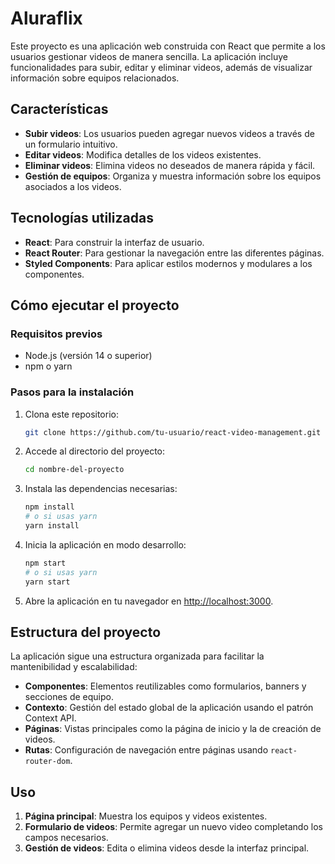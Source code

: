 # Aluraflix

Este proyecto es una aplicación web construida con React que permite a los usuarios gestionar videos de manera sencilla. La aplicación incluye funcionalidades para subir, editar y eliminar videos, además de visualizar información sobre equipos relacionados.

## Características

- **Subir videos**: Los usuarios pueden agregar nuevos videos a través de un formulario intuitivo.
- **Editar videos**: Modifica detalles de los videos existentes.
- **Eliminar videos**: Elimina videos no deseados de manera rápida y fácil.
- **Gestión de equipos**: Organiza y muestra información sobre los equipos asociados a los videos.

## Tecnologías utilizadas

- **React**: Para construir la interfaz de usuario.
- **React Router**: Para gestionar la navegación entre las diferentes páginas.
- **Styled Components**: Para aplicar estilos modernos y modulares a los componentes.

## Cómo ejecutar el proyecto

### Requisitos previos

- Node.js (versión 14 o superior)
- npm o yarn

### Pasos para la instalación

1. Clona este repositorio:

   ```bash
   git clone https://github.com/tu-usuario/react-video-management.git
   ```

2. Accede al directorio del proyecto:

   ```bash
   cd nombre-del-proyecto
   ```

3. Instala las dependencias necesarias:

   ```bash
   npm install
   # o si usas yarn
   yarn install
   ```

4. Inicia la aplicación en modo desarrollo:

   ```bash
   npm start
   # o si usas yarn
   yarn start
   ```

5. Abre la aplicación en tu navegador en [http://localhost:3000](http://localhost:3000).

## Estructura del proyecto

La aplicación sigue una estructura organizada para facilitar la mantenibilidad y escalabilidad:

- **Componentes**: Elementos reutilizables como formularios, banners y secciones de equipo.
- **Contexto**: Gestión del estado global de la aplicación usando el patrón Context API.
- **Páginas**: Vistas principales como la página de inicio y la de creación de videos.
- **Rutas**: Configuración de navegación entre páginas usando `react-router-dom`.

## Uso

1. **Página principal**: Muestra los equipos y videos existentes.
2. **Formulario de videos**: Permite agregar un nuevo video completando los campos necesarios.
3. **Gestión de videos**: Edita o elimina videos desde la interfaz principal.

